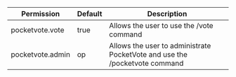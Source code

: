| Permission       | Default | Description                                                                |
|------------------|---------|----------------------------------------------------------------------------|
| pocketvote.vote  | true    | Allows the user to use the /vote command                                   |
| pocketvote.admin | op      | Allows the user to administrate PocketVote and use the /pocketvote command |
